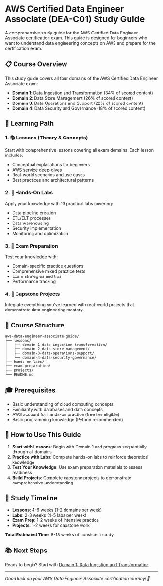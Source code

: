 # AWS Certified Data Engineer Associate (DEA-C01) Study Guide

A comprehensive study guide for the AWS Certified Data Engineer Associate certification exam. This guide is designed for beginners who want to understand data engineering concepts on AWS and prepare for the certification exam.

## 📋 Course Overview

This study guide covers all four domains of the AWS Certified Data Engineer Associate exam:

- **Domain 1**: Data Ingestion and Transformation (34% of scored content)
- **Domain 2**: Data Store Management (26% of scored content)  
- **Domain 3**: Data Operations and Support (22% of scored content)
- **Domain 4**: Data Security and Governance (18% of scored content)

## 🎯 Learning Path

### 1. 📚 Lessons (Theory & Concepts)
Start with comprehensive lessons covering all exam domains. Each lesson includes:
- Conceptual explanations for beginners
- AWS service deep-dives
- Real-world scenarios and use cases
- Best practices and architectural patterns

### 2. 🔬 Hands-On Labs
Apply your knowledge with 13 practical labs covering:
- Data pipeline creation
- ETL/ELT processes
- Data warehousing
- Security implementation
- Monitoring and optimization

### 3. 📝 Exam Preparation
Test your knowledge with:
- Domain-specific practice questions
- Comprehensive mixed practice tests
- Exam strategies and tips
- Performance tracking

### 4. 🚀 Capstone Projects
Integrate everything you've learned with real-world projects that demonstrate data engineering mastery.

## 📂 Course Structure

```
aws-data-engineer-associate-guide/
├── lessons/
│   ├── domain-1-data-ingestion-transformation/
│   ├── domain-2-data-store-management/
│   ├── domain-3-data-operations-support/
│   └── domain-4-data-security-governance/
├── hands-on-labs/
├── exam-preparation/
├── projects/
└── README.md
```

## 🎓 Prerequisites

- Basic understanding of cloud computing concepts
- Familiarity with databases and data concepts
- AWS account for hands-on practice (free tier eligible)
- Basic programming knowledge (Python recommended)

## 📖 How to Use This Guide

1. **Start with Lessons**: Begin with Domain 1 and progress sequentially through all domains
2. **Practice with Labs**: Complete hands-on labs to reinforce theoretical knowledge
3. **Test Your Knowledge**: Use exam preparation materials to assess readiness
4. **Build Projects**: Complete capstone projects to demonstrate comprehensive understanding

## 🔄 Study Timeline

- **Lessons**: 4-6 weeks (1-2 domains per week)
- **Labs**: 2-3 weeks (4-5 labs per week)
- **Exam Prep**: 1-2 weeks of intensive practice
- **Projects**: 1-2 weeks for capstone work

**Total Estimated Time**: 8-13 weeks of consistent study

## 📚 Next Steps

Ready to begin? Start with [Domain 1: Data Ingestion and Transformation](lessons/domain-1-data-ingestion-transformation/README.md)

---

*Good luck on your AWS Data Engineer Associate certification journey! 🚀*
